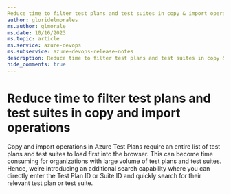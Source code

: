 ```yaml
---
Reduce time to filter test plans and test suites in copy & import operations
author: gloridelmorales
ms.author: glmorale
ms.date: 10/16/2023
ms.topic: article
ms.service: azure-devops
ms.subservice: azure-devops-release-notes
description: Reduce time to filter test plans and test suites in copy & import operations
hide_comments: true
---
```


# Reduce time to filter test plans and test suites in copy and import operations

Copy and import operations in Azure Test Plans require an entire list of test plans and test suites to load first into the browser. This can become time consuming for organizations with large volume of test plans and test suites. Hence, we’re introducing an additional search capability where you can directly enter the Test Plan ID or Suite ID and quickly search for their relevant test plan or test suite.